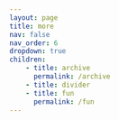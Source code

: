 ```yaml
---
layout: page
title: more 
nav: false
nav_order: 6
dropdown: true
children: 
    - title: archive
      permalink: /archive
    - title: divider
    - title: fun
      permalink: /fun
---
```

